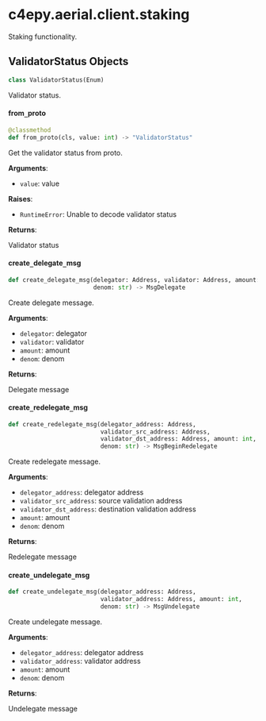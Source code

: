 <a id="c4epy.aerial.client.staking"></a>

# c4epy.aerial.client.staking

Staking functionality.

<a id="c4epy.aerial.client.staking.ValidatorStatus"></a>

## ValidatorStatus Objects

```python
class ValidatorStatus(Enum)
```

Validator status.

<a id="c4epy.aerial.client.staking.ValidatorStatus.from_proto"></a>

#### from`_`proto

```python
@classmethod
def from_proto(cls, value: int) -> "ValidatorStatus"
```

Get the validator status from proto.

**Arguments**:

- `value`: value

**Raises**:

- `RuntimeError`: Unable to decode validator status

**Returns**:

Validator status

<a id="c4epy.aerial.client.staking.create_delegate_msg"></a>

#### create`_`delegate`_`msg

```python
def create_delegate_msg(delegator: Address, validator: Address, amount: int,
                        denom: str) -> MsgDelegate
```

Create delegate message.

**Arguments**:

- `delegator`: delegator
- `validator`: validator
- `amount`: amount
- `denom`: denom

**Returns**:

Delegate message

<a id="c4epy.aerial.client.staking.create_redelegate_msg"></a>

#### create`_`redelegate`_`msg

```python
def create_redelegate_msg(delegator_address: Address,
                          validator_src_address: Address,
                          validator_dst_address: Address, amount: int,
                          denom: str) -> MsgBeginRedelegate
```

Create redelegate message.

**Arguments**:

- `delegator_address`: delegator address
- `validator_src_address`: source validation address
- `validator_dst_address`: destination validation address
- `amount`: amount
- `denom`: denom

**Returns**:

Redelegate message

<a id="c4epy.aerial.client.staking.create_undelegate_msg"></a>

#### create`_`undelegate`_`msg

```python
def create_undelegate_msg(delegator_address: Address,
                          validator_address: Address, amount: int,
                          denom: str) -> MsgUndelegate
```

Create undelegate message.

**Arguments**:

- `delegator_address`: delegator address
- `validator_address`: validator address
- `amount`: amount
- `denom`: denom

**Returns**:

Undelegate message

